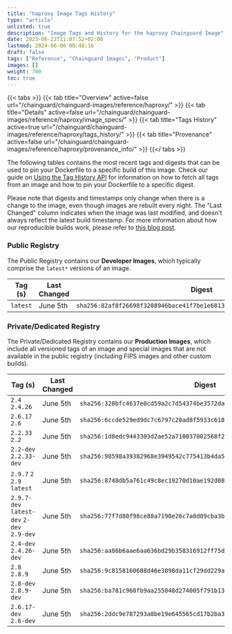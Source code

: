 ```yaml
---
title: "haproxy Image Tags History"
type: "article"
unlisted: true
description: "Image Tags and History for the haproxy Chainguard Image"
date: 2023-06-22T11:07:52+02:00
lastmod: 2024-06-06 00:48:16
draft: false
tags: ["Reference", "Chainguard Images", "Product"]
images: []
weight: 700
toc: true
---
```


{{< tabs >}}
{{< tab title="Overview" active=false url="/chainguard/chainguard-images/reference/haproxy/" >}}
{{< tab title="Details" active=false url="/chainguard/chainguard-images/reference/haproxy/image_specs/" >}}
{{< tab title="Tags History" active=true url="/chainguard/chainguard-images/reference/haproxy/tags_history/" >}}
{{< tab title="Provenance" active=false url="/chainguard/chainguard-images/reference/haproxy/provenance_info/" >}}
{{</ tabs >}}

The following tables contains the most recent tags and digests that can be used to pin your Dockerfile to a specific build of this image. Check our guide on [Using the Tag History API](/chainguard/chainguard-images/using-the-tag-history-api/) for information on how to fetch all tags from an image and how to pin your Dockerfile to a specific digest.

Please note that digests and timestamps only change when there is a change to the image, even though images are rebuilt every night. The "Last Changed" column indicates when the image was last modified, and doesn't always reflect the latest build timestamp. For more information about how our reproducible builds work, please refer to [this blog post](https://www.chainguard.dev/unchained/reproducing-chainguards-reproducible-image-builds).

### Public Registry
The Public Registry contains our **Developer Images**, which typically comprise the `latest*` versions of an image.

| Tag (s)   | Last Changed | Digest                                                                    |
|-----------|--------------|---------------------------------------------------------------------------|
|  `latest` | June 5th     | `sha256:82af8f26698f3208946bace41f7be1e6813be97d0b919ca03e81e821bbdb26b4` |


### Private/Dedicated Registry
The Private/Dedicated Registry contains our **Production Images**, which include all versioned tags of an image and special images that are not available in the public registry (including FIPS images and other custom builds).

| Tag (s)                                     | Last Changed | Digest                                                                    |
|---------------------------------------------|--------------|---------------------------------------------------------------------------|
|  `2.4` `2.4.26`                             | June 5th     | `sha256:328bfc4637e0cd59a2c7d54374be3572da230c192d525ad0f2b95cdc79ae190f` |
|  `2.6.17` `2.6`                             | June 5th     | `sha256:6ccde529ed9dc7c6797c20ad8f5933c618c20745e41fd8caa3da8eef2d8de310` |
|  `2.2.33` `2.2`                             | June 5th     | `sha256:1d8edc9443303d2ae52a710037002568f297333a5b159d51fb442746e4b17888` |
|  `2.2-dev` `2.2.33-dev`                     | June 5th     | `sha256:98598a39382968e3949542c775413b4da5e2eb77064afecc88f9c224ce130513` |
|  `2.9.7` `2` `2.9` `latest`                 | June 5th     | `sha256:8748db5a761c49c8ec19270d10ae192d08d1e6e5af48e8fdcc8a920529fa8738` |
|  `2.9.7-dev` `latest-dev` `2-dev` `2.9-dev` | June 5th     | `sha256:77f7d80f98ce88a7190e26c7a0d89cba3b222769ad7d19b57251395ee60084a6` |
|  `2.4-dev` `2.4.26-dev`                     | June 5th     | `sha256:aa86b6aae6aa636bd29b358316912ff75d095ba5c374f285f9f693d8b6315654` |
|  `2.8` `2.8.9`                              | June 5th     | `sha256:9c8158160688d46e3898da11cf29dd229aad40fb90cf863290a84bdc2e61debc` |
|  `2.8-dev` `2.8.9-dev`                      | June 5th     | `sha256:ba781c960fb9aa255048d274005f791b132ef500fd352dddf24bc6f4cff9607c` |
|  `2.6.17-dev` `2.6-dev`                     | June 5th     | `sha256:2ddc9e787293a0be19e645565cd17b2ba37ef0c173c557fcc68751383d773bdd` |

